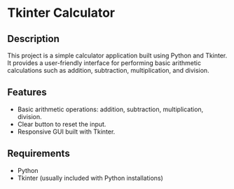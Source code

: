 # Tkinter Calculator

## Description
This project is a simple calculator application built using Python and Tkinter. It provides a user-friendly interface for performing basic arithmetic calculations such as addition, subtraction, multiplication, and division.

## Features
- Basic arithmetic operations: addition, subtraction, multiplication, division.
- Clear button to reset the input.
- Responsive GUI built with Tkinter.

## Requirements
- Python
- Tkinter (usually included with Python installations)


